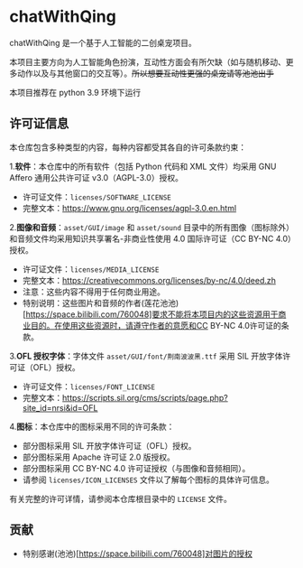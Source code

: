 # chatWithQing

chatWithQing 是一个基于人工智能的二创桌宠项目。

本项目主要方向为人工智能角色扮演，互动性方面会有所欠缺（如与随机移动、更多动作以及与其他窗口的交互等）。~~所以想要互动性更强的桌宠请等池池出手~~

本项目推荐在 python 3.9 环境下运行

## 许可证信息

本仓库包含多种类型的内容，每种内容都受其各自的许可条款约束：

1.**软件**：本仓库中的所有软件（包括 Python 代码和 XML 文件）均采用 GNU Affero 通用公共许可证 v3.0（AGPL-3.0）授权。

- 许可证文件：`licenses/SOFTWARE_LICENSE`
- 完整文本：https://www.gnu.org/licenses/agpl-3.0.en.html

2.**图像和音频**：`asset/GUI/image` 和 `asset/sound` 目录中的所有图像（图标除外）和音频文件均采用知识共享署名-非商业性使用 4.0 国际许可证（CC BY-NC 4.0）授权。

- 许可证文件：`licenses/MEDIA_LICENSE`
- 完整文本：https://creativecommons.org/licenses/by-nc/4.0/deed.zh
- 注意：这些内容不得用于任何商业用途。
- 特别说明：这些图片和音频的作者(莲花池池)[https://space.bilibili.com/760048]要求不能将本项目内的这些资源用于商业目的。在使用这些资源时，请遵守作者的意愿和CC BY-NC 4.0许可证的条款。

3.**OFL 授权字体**：字体文件 `asset/GUI/font/荆南波波黑.ttf` 采用 SIL 开放字体许可证（OFL）授权。

- 许可证文件：`licenses/FONT_LICENSE`
- 完整文本：https://scripts.sil.org/cms/scripts/page.php?site_id=nrsi&id=OFL

4.**图标**：本仓库中的图标采用不同的许可条款：

- 部分图标采用 SIL 开放字体许可证（OFL）授权。
- 部分图标采用 Apache 许可证 2.0 版授权。
- 部分图标采用 CC BY-NC 4.0 许可证授权（与图像和音频相同）。
- 请参阅 `licenses/ICON_LICENSES` 文件以了解每个图标的具体许可信息。

有关完整的许可详情，请参阅本仓库根目录中的 `LICENSE` 文件。

## 贡献

- 特别感谢(池池)[https://space.bilibili.com/760048]对图片的授权
